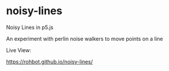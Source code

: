 # noisy-lines
Noisy Lines in p5.js

An experiment with perlin noise walkers to move points on a line

Live View:

https://rohbot.github.io/noisy-lines/